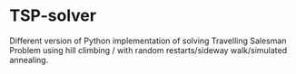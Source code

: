 # TSP-solver
Different version of Python implementation of solving Travelling Salesman Problem using hill climbing / with random restarts/sideway walk/simulated annealing.
